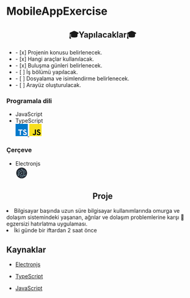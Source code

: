 # MobileAppExercise

<h2 align="center">&#127891;Yapılacaklar&#127891;</h2>

<ul>
    <li> - [x] Projenin konusu belirlenecek.</li>    
    <li> - [x] Hangi araçlar kullanılacak.</li>
    <li> - [x] Buluşma günleri belirlenecek.</li>
    <li> - [ ] İş bölümü yapılacak.</li>
    <li> - [ ] Dosyalama ve isimlendirme belirlenecek.</li>
    <li> - [ ] Arayüz oluşturulacak.</li>
    
</ul>

<h3> Programala dili </h3>
<ul>
    <li>JavaScript</li>
    <li>TypeScript</li>
    <a href="https://www.typescriptlang.org/docs/handbook/typescript-from-scratch.html">
    <img alt="TypeScript sauce for learning." src="https://raw.githubusercontent.com/EnesOzyurt/MobileAppExercise/PR_branch/images/TypeScript2.png">
    </a>
    <a href="https://developer.mozilla.org/en-US/docs/Learn/Getting_started_with_the_web/JavaScript_basics">
    <img alt="TypeScript sauce for learning." src="https://github.com/EnesOzyurt/MobileAppExercise/blob/PR_branch/images/JavaScript2.png?raw=true"> 
</a> 
</ul>


<h3> Çerçeve </h3>
<ul>
    <li>Electronjs </li>
    <a href="https://www.electronjs.org/docs/latest/">
    <img alt="Electronjs sauce for learning." src="https://github.com/EnesOzyurt/MobileAppExercise/blob/PR_branch/images/electronjs2.jpg?raw=true">
    </a>
    
</ul>

<h2 align = "center">Proje</h2>
<li>Bilgisayar başında uzun süre bilgisayar kullanımlarında omurga ve dolaşım sistemindeki yaşanan, ağrılar ve dolaşım problemlerine karşı &#128170; egzersizi hatırlatma uygulaması.</li>
<li>İki günde bir iftardan 2 saat önce</li>

<h2> Kaynaklar </h2>

*   [Electronjs](https://www.electronjs.org/docs/latest/) 
    

*   [TypeScript](https://www.typescriptlang.org/docs/handbook/typescript-from-scratch.html) 
    

*   [JavaScript](https://developer.mozilla.org/en-US/docs/Learn/Getting_started_with_the_web/JavaScript_basics)       